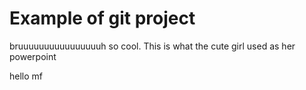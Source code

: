 # Example of git project
bruuuuuuuuuuuuuuuuh so cool. This is what the cute girl used as her powerpoint

hello mf